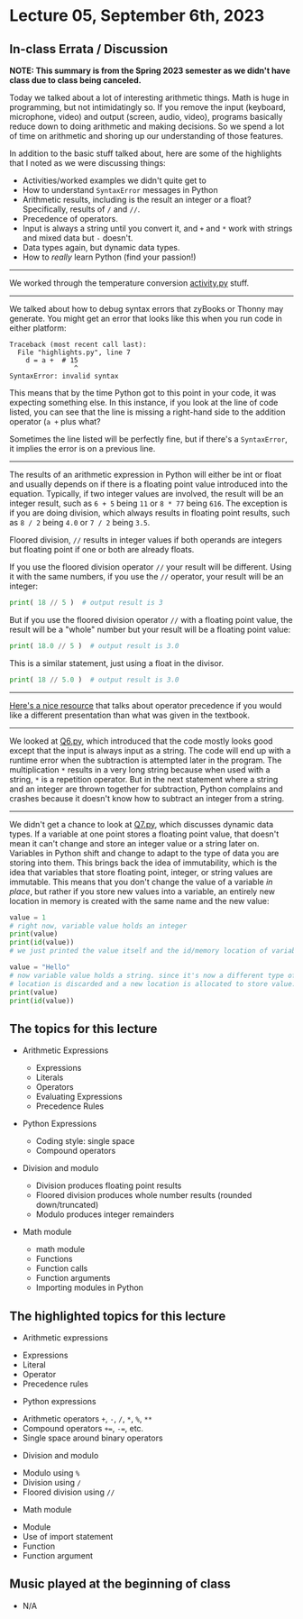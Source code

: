 # Lecture 05, September 6th, 2023

## In-class Errata / Discussion

**NOTE: This summary is from the Spring 2023 semester as we didn't have class due to class being canceled.**

Today we talked about a lot of interesting arithmetic things. Math is huge in programming, but not intimidatingly so. If you remove the input (keyboard, microphone, video) and output (screen, audio, video), programs basically reduce down to doing arithmetic and making decisions. So we spend a lot of time on arithmetic and shoring up our understanding of those features.

In addition to the basic stuff talked about, here are some of the highlights that I noted as we were discussing things:

* Activities/worked examples we didn't quite get to
* How to understand `SyntaxError` messages in Python
* Arithmetic results, including is the result an integer or a float? Specifically, results of `/` and `//`.
* Precedence of operators.
* Input is always a string until you convert it, and `+` and `*` work with strings and mixed data but `-` doesn't.
* Data types again, but dynamic data types.
* How to *really* learn Python (find your passion!)

----

We worked through the temperature conversion [activity.py](activity.py) stuff.

----

We talked about how to debug syntax errors that zyBooks or Thonny may generate. You might get an error that looks like this when you run code in either platform:

```unix
Traceback (most recent call last):
  File "highlights.py", line 7
    d = a +  # 15
                ^
SyntaxError: invalid syntax
```

This means that by the time Python got to this point in your code, it was expecting something else.  In this instance, if you look at the line of code listed, you can see that the line is missing a right-hand side to the addition operator (`a +` plus what?

Sometimes the line listed will be perfectly fine, but if there's a `SyntaxError`, it implies the error is on a previous line.

----

The results of an arithmetic expression in Python will either be int or float and usually depends on if there is a floating point value introduced into the equation. Typically, if two integer values are involved, the result will be an integer result, such as `6 + 5` being `11` or `8 * 77` being `616`.  The exception is if you are doing division, which always results in floating point results, such as `8 / 2` being `4.0` or `7 / 2` being `3.5`.

Floored division, `//` results in integer values if both operands are integers but floating point if one or both are already floats.

If you use the floored division operator `//` your result will be different. Using it with the same numbers, if you use the `//` operator, your result will be an integer:

```python
print( 18 // 5 )  # output result is 3
```

But if you use the floored division operator `//` with a floating point value, the result will be a "whole" number but your result will be a floating point value:

```python
print( 18.0 // 5 )  # output result is 3.0
```

This is a similar statement, just using a float in the divisor.

```python
print( 18 // 5.0 )  # output result is 3.0
```

----

[Here's a nice resource](https://www.programiz.com/python-programming/precedence-associativity) that talks about operator precedence if you would like a different presentation than what was given in the textbook.

----
We looked at [Q6.py](Q6.py), which introduced that the code mostly looks good except that the input is always input as a string. The code will end up with a runtime error when the subtraction is attempted later in the program.  The multiplication `*` results in a very long string because when used with a string, `*` is a repetition operator.  But in the next statement where a string and an integer are thrown together for subtraction, Python complains and crashes because it doesn't know how to subtract an integer from a string.

----

We didn't get a chance to look at [Q7.py](Q7.py), which discusses dynamic data types. If a variable at one point stores a floating point value, that doesn't mean it can't change and store an integer value or a string later on.  Variables in Python shift and change to adapt to the type of data you are storing into them.  This brings back the idea of immutability, which is the idea that variables  that store floating point, integer, or string values are immutable. This means that you don't change the value of a variable _in place_, but rather if you store new values into a variable, an entirely new location in memory is created with the same name and the new value:

```python
value = 1
# right now, variable value holds an integer
print(value)
print(id(value))
# we just printed the value itself and the id/memory location of variable value

value = "Hello"
# now variable value holds a string. since it's now a different type of data, the old
# location is discarded and a new location is allocated to store value.
print(value)
print(id(value))
```

## The topics for this lecture

* Arithmetic Expressions
  - Expressions
  - Literals
  - Operators
  - Evaluating Expressions
  - Precedence Rules
* Python Expressions
  - Coding style: single space
  - Compound operators

* Division and modulo
  - Division produces floating point results
  - Floored division produces whole number results (rounded down/truncated)
  - Modulo produces integer remainders
* Math module
  - math module
  - Functions
  - Function calls
  - Function arguments
  - Importing modules in Python

## The highlighted topics for this lecture

* Arithmetic expressions
 - Expressions
 - Literal
 - Operator
 - Precedence rules
* Python expressions
 - Arithmetic operators `+`, `-`, `/`, `*`, `%`, `**`
 - Compound operators `+=`, `-=`, etc.
 - Single space around binary operators

* Division and modulo
 - Modulo using `%`
 - Division using `/`
 - Floored division using `//`
* Math module
 - Module
 - Use of import statement
 - Function
 - Function argument

## Music played at the beginning of class

* N/A
